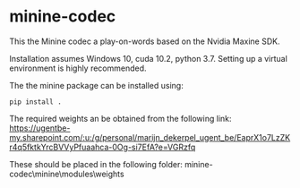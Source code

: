 # minine-codec

This the Minine codec a play-on-words based on the Nvidia Maxine SDK.

Installation assumes Windows 10, cuda 10.2, python 3.7.
Setting up a virtual environment is highly recommended.

The the minine package can be installed using:
```console
pip install .
```

The required weights an be obtained from the following link:
https://ugentbe-my.sharepoint.com/:u:/g/personal/marijn_dekerpel_ugent_be/EaprX1o7LzZKr4q5fktkYrcBVVyPfuaahca-0Og-si7EfA?e=VGRzfq


These should be placed in the following folder: minine-codec\minine\modules\weights
